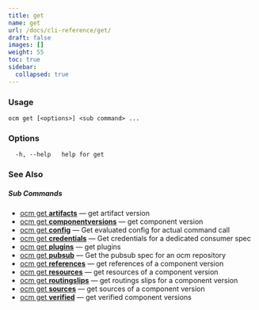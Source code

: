 ```yaml
---
title: get
name: get
url: /docs/cli-reference/get/
draft: false
images: []
weight: 55
toc: true
sidebar:
  collapsed: true
---
```

### Usage

```
ocm get [<options>] <sub command> ...
```

### Options

```
  -h, --help   help for get
```

### See Also



##### Sub Commands

* [ocm get <b>artifacts</b>](/docs/cli-reference/get/artifacts/)	 &mdash; get artifact version
* [ocm get <b>componentversions</b>](/docs/cli-reference/get/componentversions/)	 &mdash; get component version
* [ocm get <b>config</b>](/docs/cli-reference/get/config/)	 &mdash; Get evaluated config for actual command call
* [ocm get <b>credentials</b>](/docs/cli-reference/get/credentials/)	 &mdash; Get credentials for a dedicated consumer spec
* [ocm get <b>plugins</b>](/docs/cli-reference/get/plugins/)	 &mdash; get plugins
* [ocm get <b>pubsub</b>](/docs/cli-reference/get/pubsub/)	 &mdash; Get the pubsub spec for an ocm repository
* [ocm get <b>references</b>](/docs/cli-reference/get/references/)	 &mdash; get references of a component version
* [ocm get <b>resources</b>](/docs/cli-reference/get/resources/)	 &mdash; get resources of a component version
* [ocm get <b>routingslips</b>](/docs/cli-reference/get/routingslips/)	 &mdash; get routings slips for a component version
* [ocm get <b>sources</b>](/docs/cli-reference/get/sources/)	 &mdash; get sources of a component version
* [ocm get <b>verified</b>]()	 &mdash; get verified component versions

